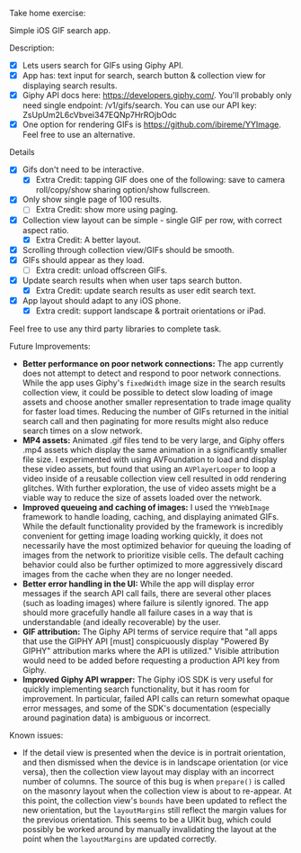 Take home exercise:

Simple iOS GIF search app.

Description:

 - [x] Lets users search for GIFs using Giphy API.
 - [x] App has: text input for search, search button & collection view for displaying search results.
 - [x] Giphy API docs here: https://developers.giphy.com/. You'll probably only need single endpoint: /v1/gifs/search.  You can use our API key: ZsUpUm2L6cVbvei347EQNp7HrROjbOdc
 - [x] One option for rendering GIFs is https://github.com/ibireme/YYImage.  Feel free to use an alternative.

Details

 - [x] Gifs don't need to be interactive.
   - [x] Extra Credit: tapping GIF does one of the following: save to camera roll/copy/show sharing option/show fullscreen.
 - [x] Only show single page of 100 results.
   - [ ] Extra Credit: show more using paging.
 - [x] Collection view layout can be simple - single GIF per row, with correct aspect ratio.
   - [x] Extra Credit: A better layout.
 - [x] Scrolling through collection view/GIFs should be smooth.  
 - [x] GIFs should appear as they load.
   - [ ] Extra credit: unload offscreen GIFs.
 - [x] Update search results when when user taps search button.
   - [x] Extra Credit: update search results as user edit search text.
 - [x] App layout should adapt to any iOS phone.
   - [x] Extra credit: support landscape & portrait orientations or iPad.

Feel free to use any third party libraries to complete task.


Future Improvements:
 - **Better performance on poor network connections:** The app currently does not attempt to detect and respond to poor network connections. While the app uses Giphy's `fixedWidth` image size in the search results collection view, it could be possible to detect slow loading of image assets and choose another smaller representation to trade image quality for faster load times. Reducing the number of GIFs returned in the initial search call and then paginating for more results might also reduce search times on a slow network.
 - **MP4 assets:** Animated .gif files tend to be very large, and Giphy offers .mp4 assets which display the same animation in a significantly smaller file size. I experimented with using AVFoundation to load and display these video assets, but found that using an `AVPlayerLooper` to loop a video inside of a reusable collection view cell resulted in odd rendering glitches. With further exploration, the use of video assets might be a viable way to reduce the size of assets loaded over the network.
 - **Improved queueing and caching of images:** I used the `YYWebImage` framework to handle loading, caching, and displaying animated GIFs. While the default functionality provided by the framework is incredibly convenient for getting image loading working quickly, it does not necessarily have the most optimized behavior for queuing the loading of images from the network to prioritize visible cells. The default caching behavior could also be further optimized to more aggressively discard images from the cache when they are no longer needed. 
 - **Better error handling in the UI:** While the app will display error messages if the search API call fails, there are several other places (such as loading images) where failure is silently ignored. The app should more gracefully handle all failure cases in a way that is understandable (and ideally recoverable) by the user.
 - **GIF attribution:** The Giphy API terms of service require that "all apps that use the GIPHY API [must] conspicuously display "Powered By GIPHY" attribution marks where the API is utilized." Visible attribution would need to be added before requesting a production API key from Giphy.
 - **Improved Giphy API wrapper:** The Giphy iOS SDK is very useful for quickly implementing search functionality, but it has room for improvement. In particular, failed API calls can return somewhat opaque error messages, and some of the SDK's documentation (especially around pagination data) is ambiguous or incorrect.



Known issues:
 - If the detail view is presented when the device is in portrait orientation, and then dismissed when the device is in landscape orientation (or vice versa), then the collection view layout may display with an incorrect number of columns. The source of this bug is when `prepare()` is called on the masonry layout when the collection view is about to re-appear. At this point, the collection view's `bounds` have been updated to reflect the new orientation, but the `layoutMargins` still reflect the margin values for the previous orientation. This seems to be a UIKit bug, which could possibly be worked around by manually invalidating the layout at the point when the `layoutMargins` are updated correctly.
